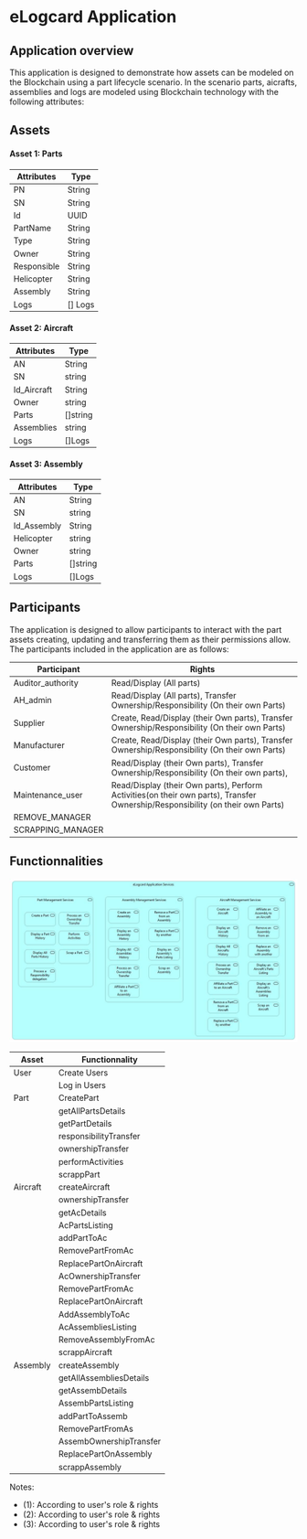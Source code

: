 # eLogcard Application 

## Application overview 

This application is designed to demonstrate how assets can be modeled on the Blockchain using a part lifecycle scenario. 
In the scenario parts, aicrafts, assemblies and logs  are modeled using Blockchain technology with the following attributes:

## Assets 

#### Asset 1: Parts 

| Attributes      | Type                   |   
| --------------- | ---------------------- |   
| PN           	  | String  			   |    
| SN              | String                 |
| Id              | UUID                   |
| PartName        | String                 |
| Type            | String                 |
| Owner           | String                 |
| Responsible     | String                 |
| Helicopter      | String                 |
| Assembly        | String                 |
| Logs 			  | [] Logs                   |


#### Asset 2: Aircraft 

| Attributes      | Type                   |
| --------------- | ---------------------- |
| AN     		  | String  			   |
| SN      	      | string                 |
| Id_Aircraft     | String  			   |
| Owner           | string                 |
| Parts    	      | []string               |
| Assemblies      | string                 |
| Logs       	  | []Logs                 |

#### Asset 3: Assembly 

| Attributes      | Type                   |
| --------------- | ---------------------- |
| AN     		  | String  			   |
| SN      	      | string                 |
| Id_Assembly     | String  			   |
| Helicopter      | string                 |
| Owner		      | string                 |
| Parts    	      | []string               |
| Logs       	  | []Logs                 |


## Participants 
 
The application is designed to allow participants to interact with the part assets creating, 
updating and transferring them as their permissions allow. The participants included in the application are as follows:

| Participant       | Rights                                                                                                                   |
| ------------------| ------------------------------------------------------------------------------------------------------------------------------|
| Auditor_authority | Read/Display (All parts)                                				      						  				            |
| AH_admin		    | Read/Display (All parts), Transfer Ownership/Responsibility (On their own Parts)   				   				            |
| Supplier   	 	| Create, Read/Display (their Own parts), Transfer Ownership/Responsibility (On their own Parts)					            |
| Manufacturer   	| Create, Read/Display (their Own parts), Transfer Ownership/Responsibility (On their own Parts)        		                |
| Customer		    | Read/Display (their Own parts),  Transfer Ownership/Responsibility (On their own parts),               		                |
| Maintenance_user 	| Read/Display (their Own parts), Perform Activities(on their own parts), Transfer Ownership/Responsibility (on their own Parts)|
| REMOVE_MANAGER 	| |
| SCRAPPING_MANAGER	| |


## Functionnalities 


![](/images/test.png)


| Asset      | Functionnality                   |
| --------------- | ---------------------- |
| User      		  | Create Users  			   |
|       	      | Log in Users
| Part     | CreatePart  			   |
|       | getAllPartsDetails                 |
| 		      | getPartDetails                 |
|     	      | responsibilityTransfer               |
|        	  | ownershipTransfer                 |
|       | performActivities                 |
| 		      | scrappPart                 |
| Aircraft      | createAircraft               |
|        	  | ownershipTransfer                 |
|        	  | getAcDetails
|			  |AcPartsListing
|        	  | addPartToAc                 |
|        	  | RemovePartFromAc                 |
|        	  | ReplacePartOnAircraft                 |
|        	  | AcOwnershipTransfer                 |
|        	  | RemovePartFromAc                 |
|        	  | ReplacePartOnAircraft                 |
|        	  | AddAssemblyToAc                 |
|        	  | AcAssembliesListing                 |
|        	  | RemoveAssemblyFromAc                 |
|        	  | scrappAircraft                 |
|Assembly  	  | createAssembly                 |
|        	  | getAllAssembliesDetails                 |
|        	  | getAssembDetails                 |
|        	  | AssembPartsListing                 |
|        	  | addPartToAssemb                 |
|        	  | RemovePartFromAs                 |
|        	  | AssembOwnershipTransfer                 |
|        	  | ReplacePartOnAssembly                 |
|        	  | scrappAssembly |

Notes:

- (1): According to user's role & rights 
- (2): According to user's role & rights 
- (3): According to user's role & rights 